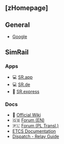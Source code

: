 ## [zHomepage]
## General
- [Google](https://www.google.com/)
## SimRail
### Apps
- :computer: [SR.app](https://www.simrail.app/)
- :computer: [SR.de](https://simrail-edr.de/)
- :page_with_curl: [SR.express](https://simrail.express/en)
### Docs
- :blue_book: [Official Wiki](https://wiki.simrail.eu/)
- :uk: [Forum (EN)](https://forum.simrail.eu/)
- :poland: [Forum (PL Transl.)](https://forum-simrail-eu.translate.goog/forum/67-dzia%C5%82-polski-pl/?_x_tr_sl=pl&_x_tr_tl=en&_x_tr_hl=ro&_x_tr_pto=wapp)
- [ETCS Documentation](https://tutorials.simrail.eu/etcs/EN/)
- [Dispatch - Relay Guide](https://forum.simrail.eu/topic/2166-guide-how-to-operate-relay-line-block-equipment/)
